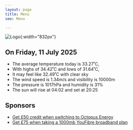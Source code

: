```yaml
---
layout: page
title: Menu
seo: Menu

---
```


![Logo](/images/logo.jpg){:width="832px"}

<!-- weather_marker starts -->
## On Friday, 11 July 2025

- The average temperature today is 33.27˚C,
- With highs of 34.42˚C and lows of 31.64˚C,
- It may feel like 32.49˚C with clear sky
- The wind speed is 1.34m/s and visibility is 10000m
- The pressure is 1017hPa and humidity is 31%
- The sun will rise at 04:02 and set at 20:25

<!-- weather_marker ends -->

## Sponsors

- [Get £50 credit when switching to Octopus Energy](https://bit.ly/3oD1nnS)
- [Get £75 when taking a 1000mb YouFibre broadband plan](https://aklam.io/91zWhU?)
